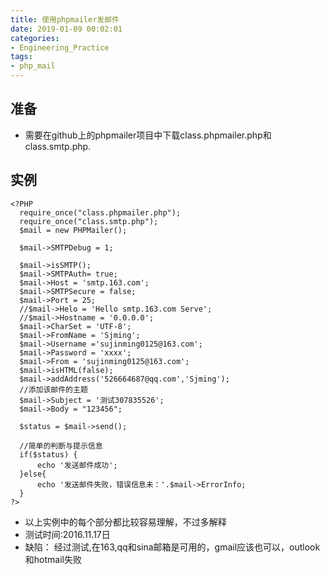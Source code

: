 ```yaml
---
title: 使用phpmailer发邮件
date: 2019-01-09 00:02:01
categories:
- Engineering_Practice
tags:
- php_mail
---
```

## 准备
* 需要在github上的phpmailer项目中下载class.phpmailer.php和class.smtp.php.

## 实例

  ```
  <?PHP
    require_once("class.phpmailer.php");
    require_once("class.smtp.php");
    $mail = new PHPMailer();

    $mail->SMTPDebug = 1;

    $mail->isSMTP();
    $mail->SMTPAuth= true;
    $mail->Host = 'smtp.163.com';
    $mail->SMTPSecure = false;
    $mail->Port = 25;
    //$mail->Helo = 'Hello smtp.163.com Serve';
    //$mail->Hostname = '0.0.0.0';
    $mail->CharSet = 'UTF-8';
    $mail->FromName = 'Sjming';
    $mail->Username ='sujinming0125@163.com';
    $mail->Password = 'xxxx';
    $mail->From = 'sujinming0125@163.com';
    $mail->isHTML(false);
    $mail->addAddress('526664687@qq.com','Sjming');
    //添加该邮件的主题
    $mail->Subject = '测试307835526';
    $mail->Body = "123456";

    $status = $mail->send();

    //简单的判断与提示信息
    if($status) {
        echo '发送邮件成功';
    }else{
        echo '发送邮件失败，错误信息未：'.$mail->ErrorInfo;
    }
  ?>
  ```

* 以上实例中的每个部分都比较容易理解，不过多解释
* 测试时间:2016.11.17日
* 缺陷： 经过测试,在163,qq和sina邮箱是可用的，gmail应该也可以，outlook和hotmail失败

